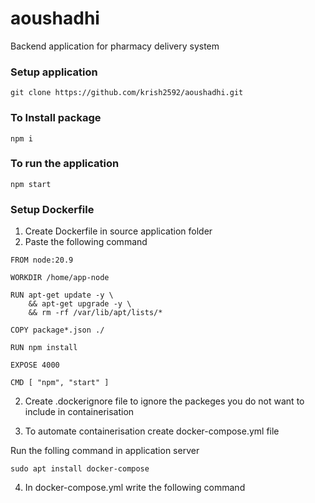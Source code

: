 # aoushadhi
Backend application for pharmacy  delivery system


### Setup application

``` git clone https://github.com/krish2592/aoushadhi.git ```

### To Install package

``` npm i ```

### To run the application ###

``` npm start ```

### Setup Dockerfile

1. Create Dockerfile in source application folder
2. Paste the following command

```
FROM node:20.9

WORKDIR /home/app-node

RUN apt-get update -y \
    && apt-get upgrade -y \
    && rm -rf /var/lib/apt/lists/*

COPY package*.json ./

RUN npm install

EXPOSE 4000  

CMD [ "npm", "start" ]
```

2. Create .dockerignore file to ignore the packeges you do not want to include in containerisation

3. To automate containerisation create docker-compose.yml file

Run the folling command in application server

```
sudo apt install docker-compose
```

4. In docker-compose.yml write the following command

```
```
